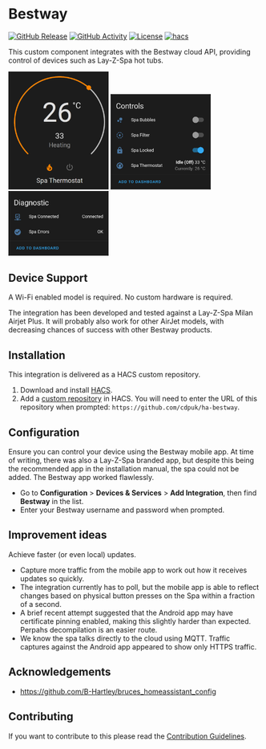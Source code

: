 # Bestway

[![GitHub Release][releases-shield]][releases]
[![GitHub Activity][commits-shield]][commits]
[![License][license-shield]](LICENSE)
[![hacs][hacsbadge]][hacs]

This custom component integrates with the Bestway cloud API, providing control of devices such as Lay-Z-Spa hot tubs.

<p float="left">
  <img src="images/demo-thermostat.png" width="200" />
  <img src="images/demo-controls.png" width="200" />
  <img src="images/demo-diagnostic.png" width="200" />
</p>

## Device Support

A Wi-Fi enabled model is required. No custom hardware is required.

The integration has been developed and tested against a Lay-Z-Spa Milan Airjet Plus. It will probably also work for other AirJet models, with decreasing chances of success with other Bestway products.

## Installation

This integration is delivered as a HACS custom repository.

1. Download and install [HACS][hacs-download].
2. Add a [custom repository][hacs-custom] in HACS. You will need to enter the URL of this repository when prompted: `https://github.com/cdpuk/ha-bestway`.

## Configuration

Ensure you can control your device using the Bestway mobile app. At time of writing, there was also a Lay-Z-Spa branded app, but despite this being the recommended app in the installation manual, the spa could not be added. The Bestway app worked flawlessly.

* Go to **Configuration** > **Devices & Services** > **Add Integration**, then find **Bestway** in the list.
* Enter your Bestway username and password when prompted.


## Improvement ideas

Achieve faster (or even local) updates.
* Capture more traffic from the mobile app to work out how it receives updates so quickly.
* The integration currently has to poll, but the mobile app is able to reflect changes based on physical button presses on the Spa within a fraction of a second.
* A brief recent attempt suggested that the Android app may have certificate pinning enabled, making this slightly harder than expected. Perpahs decompilation is an easier route.
* We know the spa talks directly to the cloud using MQTT. Traffic captures against the Android app appeared to show only HTTPS traffic.

## Acknowledgements

* https://github.com/B-Hartley/bruces_homeassistant_config

## Contributing

If you want to contribute to this please read the [Contribution Guidelines](CONTRIBUTING.md).

[commits-shield]: https://img.shields.io/github/commit-activity/y/cdpuk/ha-bestway.svg?style=for-the-badge
[commits]: https://github.com/cdpuk/ha-bestway/commits/main
[hacs]: https://github.com/custom-components/hacs
[hacsbadge]: https://img.shields.io/badge/HACS-Custom-orange.svg?style=for-the-badge
[license-shield]: https://img.shields.io/github/license/cdpuk/ha-bestway.svg?style=for-the-badge
[releases-shield]: https://img.shields.io/github/release/cdpuk/ha-bestway.svg?style=for-the-badge
[releases]: https://github.com/cdpuk/ha-bestway/releases
[hacs-download]: https://hacs.xyz/docs/setup/download
[hacs-custom]: https://hacs.xyz/docs/faq/custom_repositories